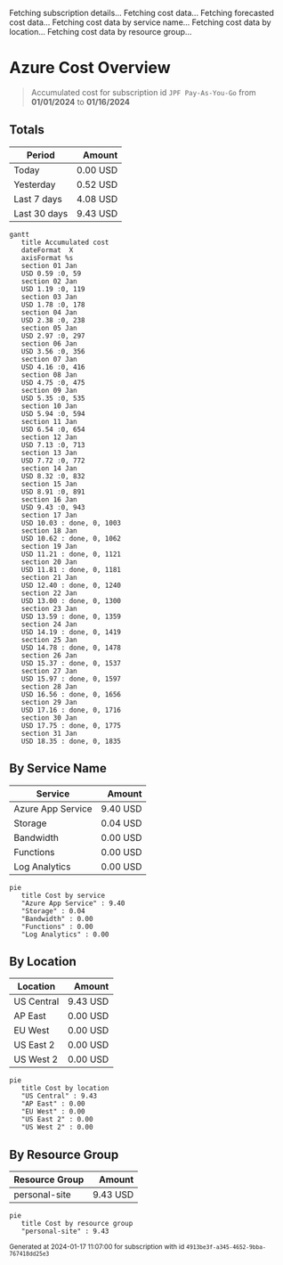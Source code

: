 Fetching subscription details...
Fetching cost data...
Fetching forecasted cost data...
Fetching cost data by service name...
Fetching cost data by location...
Fetching cost data by resource group...
# Azure Cost Overview

> Accumulated cost for subscription id `JPF Pay-As-You-Go` from **01/01/2024** to **01/16/2024**

## Totals

|Period|Amount|
|---|---:|
|Today|0.00 USD|
|Yesterday|0.52 USD|
|Last 7 days|4.08 USD|
|Last 30 days|9.43 USD|

```mermaid
gantt
   title Accumulated cost
   dateFormat  X
   axisFormat %s
   section 01 Jan
   USD 0.59 :0, 59
   section 02 Jan
   USD 1.19 :0, 119
   section 03 Jan
   USD 1.78 :0, 178
   section 04 Jan
   USD 2.38 :0, 238
   section 05 Jan
   USD 2.97 :0, 297
   section 06 Jan
   USD 3.56 :0, 356
   section 07 Jan
   USD 4.16 :0, 416
   section 08 Jan
   USD 4.75 :0, 475
   section 09 Jan
   USD 5.35 :0, 535
   section 10 Jan
   USD 5.94 :0, 594
   section 11 Jan
   USD 6.54 :0, 654
   section 12 Jan
   USD 7.13 :0, 713
   section 13 Jan
   USD 7.72 :0, 772
   section 14 Jan
   USD 8.32 :0, 832
   section 15 Jan
   USD 8.91 :0, 891
   section 16 Jan
   USD 9.43 :0, 943
   section 17 Jan
   USD 10.03 : done, 0, 1003
   section 18 Jan
   USD 10.62 : done, 0, 1062
   section 19 Jan
   USD 11.21 : done, 0, 1121
   section 20 Jan
   USD 11.81 : done, 0, 1181
   section 21 Jan
   USD 12.40 : done, 0, 1240
   section 22 Jan
   USD 13.00 : done, 0, 1300
   section 23 Jan
   USD 13.59 : done, 0, 1359
   section 24 Jan
   USD 14.19 : done, 0, 1419
   section 25 Jan
   USD 14.78 : done, 0, 1478
   section 26 Jan
   USD 15.37 : done, 0, 1537
   section 27 Jan
   USD 15.97 : done, 0, 1597
   section 28 Jan
   USD 16.56 : done, 0, 1656
   section 29 Jan
   USD 17.16 : done, 0, 1716
   section 30 Jan
   USD 17.75 : done, 0, 1775
   section 31 Jan
   USD 18.35 : done, 0, 1835
```

## By Service Name

|Service|Amount|
|---|---:|
|Azure App Service|9.40 USD|
|Storage|0.04 USD|
|Bandwidth|0.00 USD|
|Functions|0.00 USD|
|Log Analytics|0.00 USD|

```mermaid
pie
   title Cost by service
   "Azure App Service" : 9.40
   "Storage" : 0.04
   "Bandwidth" : 0.00
   "Functions" : 0.00
   "Log Analytics" : 0.00
```

## By Location

|Location|Amount|
|---|---:|
|US Central|9.43 USD|
|AP East|0.00 USD|
|EU West|0.00 USD|
|US East 2|0.00 USD|
|US West 2|0.00 USD|

```mermaid
pie
   title Cost by location
   "US Central" : 9.43
   "AP East" : 0.00
   "EU West" : 0.00
   "US East 2" : 0.00
   "US West 2" : 0.00
```

## By Resource Group

|Resource Group|Amount|
|---|---:|
|personal-site|9.43 USD|

```mermaid
pie
   title Cost by resource group
   "personal-site" : 9.43
```

<sup>Generated at 2024-01-17 11:07:00 for subscription with id `4913be3f-a345-4652-9bba-767418dd25e3`</sup>
